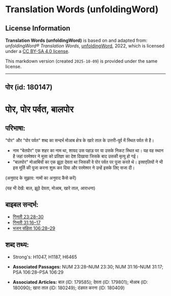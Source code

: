 # Translation Words (unfoldingWord)

## License Information

**Translation Words (unfoldingWord)** is based on and adapted from: _unfoldingWord® Translation Words_, [unfoldingWord](https://unfoldingword.org/utw), 2022, which is licensed under a [CC BY-SA 4.0 license](https://creativecommons.org/licenses/by-sa/4.0/legalcode.en).

This markdown version (created `2025-10-09`) is provided under the same license.



--------------------------------

## पोर (id: 180147)

पोर, पोर पर्वत, बालपोर
======================

परिभाषा:
--------

"पोर" और "पोर पर्वत" शब्द का सन्दर्भ मोआब क्षेत्र के खारे ताल के उत्तरी\-पूर्व में स्थित पर्वत से है।

* नाम "बेतपोर" एक शहर का नाम था, शायद उस पहाड़ पर या उसके निकट स्थित था। यह वह स्थान है जहां परमेश्वर ने मूसा को प्रतिज्ञा का देश दिखाया जिसके बाद उसकी मृत्यु हो गई।
* "बालपोर" मोआबियों का एक झूठा देवता था जिसकी वे पोर पर्वत पर पूजा करते थे। इस्राएलियों ने भी इस मूर्ति की पूजा करना शुरू कर दिया और परमेश्वर ने उन्हें इसके लिए सजा दी।

(अनुवाद के सुझाव: नामों का अनुवाद कैसे करें)

(यह भी देखें: बाल, झूठे देवता, मोआब, खारे ताल, आराधना)

बाइबल सन्दर्भ:
--------------

* [गिनती 23:28–30](https://ref.ly/Num23:28-Num23:30)
* [गिनती 31:16–17](https://ref.ly/Num31:16-Num31:17)
* [भजन संहिता 106:28–29](rc://*/tn/help/psa/106/028)

शब्द तथ्य:
----------

* Strong's: H1047, H1187, H6465

* **Associated Passages:** NUM 23:28–NUM 23:30; NUM 31:16–NUM 31:17; PSA 106:28–PSA 106:29
* **Associated Articles:** बाल (ID: 179585); देवता (ID: 179801); मोआब (ID: 180090); खारा ताल (ID: 180249); दंडवत करना (ID: 180409)

